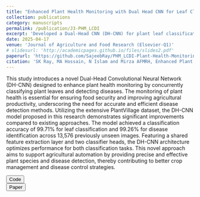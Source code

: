 ```yaml
---
title: "Enhanced Plant Health Monitoring with Dual Head CNN for Leaf Classification and Disease Identification"
collection: publications
category: manuscripts
permalink: /publication/J3-PHM_LCDI
excerpt: 'Developed a Dual-Head CNN (DH-CNN) for plant leaf classification and disease detection. Achieved 99.71% accuracy in leaf classification and 99.26% in disease identification using the PlantVillage dataset. Enhanced agricultural automation for improved crop management.'
date: 2025-04-17
venue: 'Journal of Agriculture and Food Research (Elsevier-Q1)'
# slidesurl: 'http://academicpages.github.io/files/slides2.pdf'
paperurl: 'https://github.com/SajeebRay/PHM_LCDI-Plant-Health-Monitoring-using-Dual-Head-CNN'
citation: 'SK Ray, MA Hossain, N Islam and Mirza AFMRH, Enhanced Plant Health Monitoring with Dual Head CNN for Leaf Classification and Disease Identification, Journal of Agriculture and Food Research.'
---
```


This study introduces a novel Dual-Head Convolutional Neural Network (DH-CNN) designed to enhance plant health monitoring by concurrently classifying plant leaves and detecting diseases. The monitoring of plant health is essential for ensuring food security and improving agricultural productivity, underscoring the need for accurate and efficient disease detection methods. Utilizing the extensive PlantVillage dataset, the DH-CNN model proposed in this research demonstrates significant improvements compared to existing approaches. The model achieved a classification accuracy of 99.71% for leaf classification and 99.26% for disease identification across 13,576 previously unseen images. Featuring a shared feature extraction layer and two classifier heads, the DH-CNN architecture optimizes performance for both classification tasks. This novel approach aims to support agricultural automation by providing precise and effective plant species and disease detection, thereby contributing to better crop management and disease control strategies.

<button class = "btn" onclick="window.location.href='https://github.com/SajeebRay/PHM_LCDI-Plant-Health-Monitoring-using-Dual-Head-CNN">Code</button>   
<button class = "btn" onclick="window.location.href='#">Paper</button>
